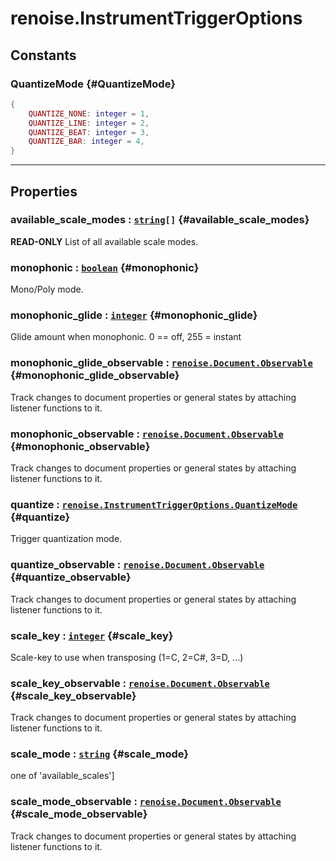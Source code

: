 # renoise.InstrumentTriggerOptions  
## Constants
### QuantizeMode {#QuantizeMode}
```lua
{
    QUANTIZE_NONE: integer = 1,
    QUANTIZE_LINE: integer = 2,
    QUANTIZE_BEAT: integer = 3,
    QUANTIZE_BAR: integer = 4,
}
```
  

---  
## Properties
### available_scale_modes : [`string`](/API/builtins/string.md)`[]` {#available_scale_modes}
**READ-ONLY** List of all available scale modes.

### monophonic : [`boolean`](/API/builtins/boolean.md) {#monophonic}
Mono/Poly mode.

### monophonic_glide : [`integer`](/API/builtins/integer.md) {#monophonic_glide}
Glide amount when monophonic. 0 == off, 255 = instant

### monophonic_glide_observable : [`renoise.Document.Observable`](/API/renoise/renoise.Document.Observable.md) {#monophonic_glide_observable}
Track changes to document properties or general states by attaching listener
functions to it.

### monophonic_observable : [`renoise.Document.Observable`](/API/renoise/renoise.Document.Observable.md) {#monophonic_observable}
Track changes to document properties or general states by attaching listener
functions to it.

### quantize : [`renoise.InstrumentTriggerOptions.QuantizeMode`](renoise.InstrumentTriggerOptions.md#QuantizeMode) {#quantize}
Trigger quantization mode.

### quantize_observable : [`renoise.Document.Observable`](/API/renoise/renoise.Document.Observable.md) {#quantize_observable}
Track changes to document properties or general states by attaching listener
functions to it.

### scale_key : [`integer`](/API/builtins/integer.md) {#scale_key}
Scale-key to use when transposing (1=C, 2=C#, 3=D, ...)

### scale_key_observable : [`renoise.Document.Observable`](/API/renoise/renoise.Document.Observable.md) {#scale_key_observable}
Track changes to document properties or general states by attaching listener
functions to it.

### scale_mode : [`string`](/API/builtins/string.md) {#scale_mode}
one of 'available_scales']

### scale_mode_observable : [`renoise.Document.Observable`](/API/renoise/renoise.Document.Observable.md) {#scale_mode_observable}
Track changes to document properties or general states by attaching listener
functions to it.

  

